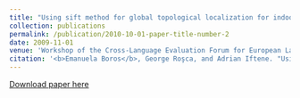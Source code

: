 ```yaml
---
title: "Using sift method for global topological localization for indoor environments"
collection: publications
permalink: /publication/2010-10-01-paper-title-number-2
date: 2009-11-01
venue: 'Workshop of the Cross-Language Evaluation Forum for European Languages'
citation: '<b>Emanuela Boros</b>, George Roşca, and Adrian Iftene. "Using sift method for global topological localization for indoor environments." Workshop of the Cross-Language Evaluation Forum for European Languages. Springer, Berlin, Heidelberg, 2009.'
---
```



[Download paper here](https://link.springer.com/chapter/10.1007/978-3-642-15751-6_34)